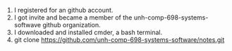 1.	I registered for an github account.
2.	I got invite and became a member of the unh-comp-698-systems-softwave github organization.
3.	I downloaded and installed cmder, a bash terminal.
4.	git clone https://github.com/unh-comp-698-systems-software/notes.git
